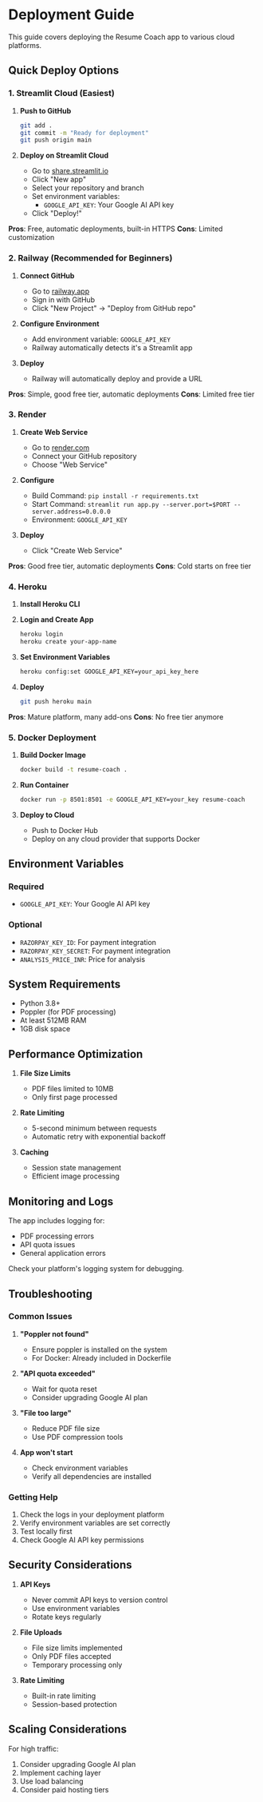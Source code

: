 # Deployment Guide

This guide covers deploying the Resume Coach app to various cloud platforms.

## Quick Deploy Options

### 1. Streamlit Cloud (Easiest)

1. **Push to GitHub**
   ```bash
   git add .
   git commit -m "Ready for deployment"
   git push origin main
   ```

2. **Deploy on Streamlit Cloud**
   - Go to [share.streamlit.io](https://share.streamlit.io)
   - Click "New app"
   - Select your repository and branch
   - Set environment variables:
     - `GOOGLE_API_KEY`: Your Google AI API key
   - Click "Deploy!"

**Pros**: Free, automatic deployments, built-in HTTPS
**Cons**: Limited customization

### 2. Railway (Recommended for Beginners)

1. **Connect GitHub**
   - Go to [railway.app](https://railway.app)
   - Sign in with GitHub
   - Click "New Project" → "Deploy from GitHub repo"

2. **Configure Environment**
   - Add environment variable: `GOOGLE_API_KEY`
   - Railway automatically detects it's a Streamlit app

3. **Deploy**
   - Railway will automatically deploy and provide a URL

**Pros**: Simple, good free tier, automatic deployments
**Cons**: Limited free tier

### 3. Render

1. **Create Web Service**
   - Go to [render.com](https://render.com)
   - Connect your GitHub repository
   - Choose "Web Service"

2. **Configure**
   - Build Command: `pip install -r requirements.txt`
   - Start Command: `streamlit run app.py --server.port=$PORT --server.address=0.0.0.0`
   - Environment: `GOOGLE_API_KEY`

3. **Deploy**
   - Click "Create Web Service"

**Pros**: Good free tier, automatic deployments
**Cons**: Cold starts on free tier

### 4. Heroku

1. **Install Heroku CLI**

2. **Login and Create App**
   ```bash
   heroku login
   heroku create your-app-name
   ```

3. **Set Environment Variables**
   ```bash
   heroku config:set GOOGLE_API_KEY=your_api_key_here
   ```

4. **Deploy**
   ```bash
   git push heroku main
   ```

**Pros**: Mature platform, many add-ons
**Cons**: No free tier anymore

### 5. Docker Deployment

1. **Build Docker Image**
   ```bash
   docker build -t resume-coach .
   ```

2. **Run Container**
   ```bash
   docker run -p 8501:8501 -e GOOGLE_API_KEY=your_key resume-coach
   ```

3. **Deploy to Cloud**
   - Push to Docker Hub
   - Deploy on any cloud provider that supports Docker

## Environment Variables

### Required
- `GOOGLE_API_KEY`: Your Google AI API key

### Optional
- `RAZORPAY_KEY_ID`: For payment integration
- `RAZORPAY_KEY_SECRET`: For payment integration
- `ANALYSIS_PRICE_INR`: Price for analysis

## System Requirements

- Python 3.8+
- Poppler (for PDF processing)
- At least 512MB RAM
- 1GB disk space

## Performance Optimization

1. **File Size Limits**
   - PDF files limited to 10MB
   - Only first page processed

2. **Rate Limiting**
   - 5-second minimum between requests
   - Automatic retry with exponential backoff

3. **Caching**
   - Session state management
   - Efficient image processing

## Monitoring and Logs

The app includes logging for:
- PDF processing errors
- API quota issues
- General application errors

Check your platform's logging system for debugging.

## Troubleshooting

### Common Issues

1. **"Poppler not found"**
   - Ensure poppler is installed on the system
   - For Docker: Already included in Dockerfile

2. **"API quota exceeded"**
   - Wait for quota reset
   - Consider upgrading Google AI plan

3. **"File too large"**
   - Reduce PDF file size
   - Use PDF compression tools

4. **App won't start**
   - Check environment variables
   - Verify all dependencies are installed

### Getting Help

1. Check the logs in your deployment platform
2. Verify environment variables are set correctly
3. Test locally first
4. Check Google AI API key permissions

## Security Considerations

1. **API Keys**
   - Never commit API keys to version control
   - Use environment variables
   - Rotate keys regularly

2. **File Uploads**
   - File size limits implemented
   - Only PDF files accepted
   - Temporary processing only

3. **Rate Limiting**
   - Built-in rate limiting
   - Session-based protection

## Scaling Considerations

For high traffic:
1. Consider upgrading Google AI plan
2. Implement caching layer
3. Use load balancing
4. Consider paid hosting tiers
